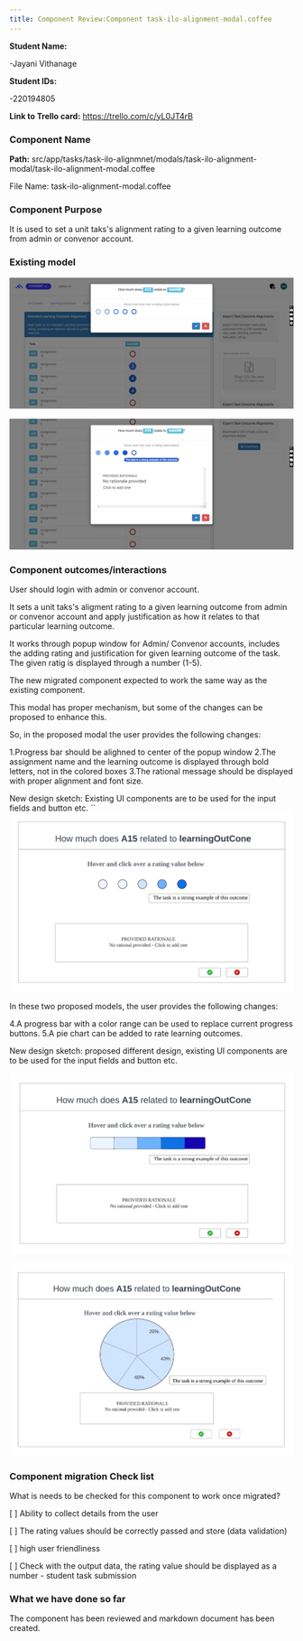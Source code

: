```yaml
---
title: Component Review:Component task-ilo-alignment-modal.coffee
---
```


**Student Name:**

-Jayani Vithanage

**Student IDs:**

-220194805

**Link to Trello card:** https://trello.com/c/yL0JT4rB

### Component Name

**Path:**
src/app/tasks/task-ilo-alignmnet/modals/task-ilo-alignment-modal/task-ilo-alignment-modal.coffee

File Name: task-ilo-alignment-modal.coffee

### Component Purpose

It is used to set a unit taks's alignment rating to a given learning outcome from admin or convenor
account.

### Existing model

![figure_1](/public/ilo_alignment_modal_1.png)

![figure_1](/public/ilo_alignment_modal2.png)

### Component outcomes/interactions

User should login with admin or convenor account.

It sets a unit taks's aligment rating to a given learning outcome from admin or convenor account and
apply justification as how it relates to that particular learning outcome.

It works through popup window for Admin/ Convenor accounts, includes the adding rating and
justification for given learning outcome of the task. The given ratig is displayed through a number
(1-5).

The new migrated component expected to work the same way as the existing component.

This modal has proper mechanism, but some of the changes can be proposed to enhance this.

So, in the proposed modal the user provides the following changes:

1.Progress bar should be alighned to center of the popup window 2.The assignment name and the
learning outcome is displayed through bold letters, not in the colored boxes 3.The rational message
should be displayed with proper alignment and font size.

New design sketch: Existing UI components are to be used for the input fields and button etc. ``
![figure_1](/public/ilo_allignment_modal.png)

In these two proposed models, the user provides the following changes:

4.A progress bar with a color range can be used to replace current progress buttons. 5.A pie chart
can be added to rate learning outcomes.

New design sketch: proposed different design, existing UI components are to be used for the input
fields and button etc.

![figure_1](/public/ilo_alignment_modal_design2%20.png)

![figure_1](/public/ilo_alignment_modal_design3.png)

### Component migration Check list

What is needs to be checked for this component to work once migrated?

[ ] Ability to collect details from the user

[ ] The rating values should be correctly passed and store (data validation)

[ ] high user friendliness

[ ] Check with the output data, the rating value should be displayed as a number - student task
submission

### What we have done so far

The component has been reviewed and markdown document has been created.
